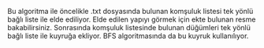 Bu algoritma ile öncelikle .txt dosyasında bulunan komşuluk listesi tek yönlü bağlı liste ile elde ediliyor. 
Elde edilen yapıyı görmek için ekte bulunan resme bakabilirsiniz.
Sonrasında komşuluk listesinde bulunan düğümleri tek yönlü bağlı liste ile kuyruğa ekliyor.
BFS algoritmasında da bu kuyruk kullanılıyor.
